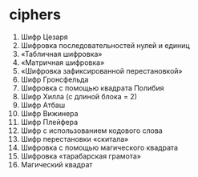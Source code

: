 # ciphers
1. Шифр Цезаря
2. Шифровка последовательностей нулей и единиц
3. «Табличная шифровка»
4. «Матричная шифровка»
5. «Шифровка зафиксированной перестановкой»
6. Шифр Гронсфельда
7. Шифровка с помощью квадрата Полибия
8. Шифр Хилла (с длиной блока = 2)
9. Шифр Атбаш
10. Шифр Вижинера
11. Шифр Плейфера
12. Шифр с использованием кодового слова
13. Шифр перестановки «скитала»
14. Шифровка с помощью магического квадрата
15. Шифровка «тарабарская грамота»
16. Магический квадрат 
